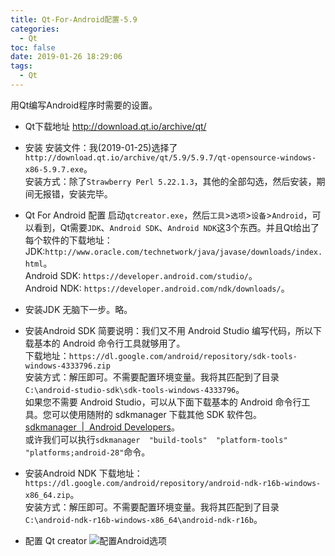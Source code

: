 ```yaml
---
title: Qt-For-Android配置-5.9
categories:
  - Qt
toc: false
date: 2019-01-26 18:29:06
tags:
  - Qt
---
```

用Qt编写Android程序时需要的设置。
<!-- more -->

* Qt下载地址
http://download.qt.io/archive/qt/

* 安装
安装文件：我(2019-01-25)选择了`http://download.qt.io/archive/qt/5.9/5.9.7/qt-opensource-windows-x86-5.9.7.exe`。  
安装方式：除了`Strawberry Perl 5.22.1.3`，其他的全部勾选，然后安装，期间无报错，安装完毕。  

* Qt For Android 配置
启动`qtcreator.exe`，然后`工具`>`选项`>`设备`>`Android`，可以看到，Qt需要`JDK`、`Android SDK`、`Android NDK`这3个东西。并且Qt给出了每个软件的下载地址：  
JDK:`http://www.oracle.com/technetwork/java/javase/downloads/index.html`。  
Android SDK: `https://developer.android.com/studio/`。  
Android NDK: `https://developer.android.com/ndk/downloads/`。  

* 安装JDK
无脑下一步。略。

* 安装Android SDK
简要说明：我们又不用 Android Studio 编写代码，所以下载基本的 Android 命令行工具就够用了。  
下载地址：`https://dl.google.com/android/repository/sdk-tools-windows-4333796.zip`  
安装方式：解压即可。不需要配置环境变量。我将其匹配到了目录`C:\android-studio-sdk\sdk-tools-windows-4333796`。  
如果您不需要 Android Studio，可以从下面下载基本的 Android 命令行工具。您可以使用随附的 sdkmanager 下载其他 SDK 软件包。  
[sdkmanager  |  Android Developers](https://developer.android.com/studio/command-line/sdkmanager)。  
或许我们可以执行`sdkmanager  "build-tools"  "platform-tools"  "platforms;android-28"`命令。  

* 安装Android NDK
下载地址：`https://dl.google.com/android/repository/android-ndk-r16b-windows-x86_64.zip`。  
安装方式：解压即可。不需要配置环境变量。我将其匹配到了目录`C:\android-ndk-r16b-windows-x86_64\android-ndk-r16b`。  

* 配置 Qt creator
![配置Android选项](配置Android选项.png)  
